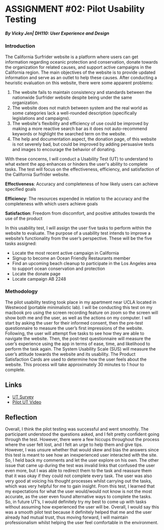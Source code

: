# ASSIGNMENT #02: Pilot Usability Testing
##### _By Vicky Jen| DH110: User Experience and Design_

### Introduction
The California Surfrider website is a platform where users can get information regarding oceanic protection and conservation, donate towards the organization for related causes, and support active campaigns in the California region. The main objectives of the website is to provide updated information and serve as an outlet to help these causes. After conducting a heuristic evaluation on this website, there were some apparent problems: 

1. The website fails to maintain consistency and standards between the nationwide Surfrider website despite being under the same organization. 
2. The website does not match between system and the real world as some categories lack a well-rounded description (specifically legislations and campaigns).
3. The website's flexibility and efficiency of use could be improved by making a more reactive search bar as it does not auto-recommend keywords or highlight the searched term on the website. 
4. The help and documentation aspect, the donation page, of this website is not severely bad, but could be improved by adding persuasive texts and images to encourage the behavior of donating.

With these concerns, I will conduct a Usability Test (UT) to understand to what extent the app enhances or hinders the user's ability to complete tasks. The test will focus on the effectiveness, efficiency, and satisfaction of the California Surfrider website. 

**Effectiveness**: Accuracy and completeness of how likely users can achieve specified goals

**Efficiency**: The resources expended in relation to the accuracy and the completeness with which users achieve goals


**Satisfaction**: Freedom from discomfort, and positive attitudes towards the use of the product


In this usability test, I will assign the user five tasks to perform within the website to evaluate. The purpose of a usability test intends to improve a website’s functionality from the user’s perspective. These will be the five tasks assigned:

- Locate the most recent active campaign in California 
- Signup to become an Ocean Friendly Restaurants member
- Find an upcoming beach cleanup to participate in the Los Angeles area to support ocean conservation and protection
- Locate the donate page
- Locate campaign AB 2248

### Methodology 
The pilot usability testing took place in my apartment near UCLA located in Westwood (portable minimalistic lab). I will be conducting this test on my macbook pro using the screen recording feature on zoom so the screen will show both me and the user, as well as the actions on my computer. I will start by asking the user for their informed consent, then the pre-test questionnaire to measure the user’s first impressions of the website. Following, the user will attempt five tasks to see how they are able to navigate the website. Then, the post-test questionnaire will measure the user’s experience using the app in terms of ease, time, and likelihood to perform the task again. The System Usability Scale (SUS) will measure the user’s attitude towards the website and its usability. The Product Satisfaction Cards are used to determine how the user feels about the website. This process will take approximately 30 minutes to 1 hour to complete. 

## Links
- [UT Survey](https://forms.gle/8vWMQxycnJLSdMgh7)
- [Pilot UT Video](https://drive.google.com/file/d/1eoxuVIpGzQpGFctACLuVTeMXFNunieE6/view?usp=sharing)

## Reflection

Overall, I think the pilot testing was successful and went smoothly. The participant understood the questions asked, and I felt pretty confident going through the test. However, there were a few hiccups throughout the process where the user felt lost, and I felt an urge to help them and give tips. However, I was unsure whether that would skew and bias the answers since this test is meant to see how an inexperienced user interacted with the site. So, I held back my comments and let the user explore on his own. The other issue that came up during the test was invalid links that confused the user even more, but I was able to redirect them to the task and reassure them that it was okay if they could not complete every task. The user was also very good at voicing his thought processes whilst carrying out the tasks, which was very helpful for me to gain insight. From this test, I learned that my expectations for what the user would/would not know is not the most accurate, as the user even found alternative ways to complete the tasks. So, in future UT’s, I would definitely try my best to come up with tasks without assuming how experienced the user will be. Overall, I would say this was a smooth pilot test because it definitely helped that me and the user already had mutual trust, thus moving forward, I will maintain professionalism whilst helping the user feel comfortable in the environment. 



